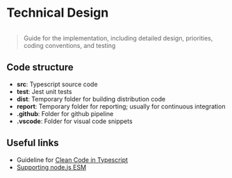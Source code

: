 # Technical Design

![]()

> Guide for the implementation, including detailed design, priorities,
> coding conventions, and testing

## Code structure

-   **src**: Typescript source code
-   **test**: Jest unit tests
-   **dist**: Temporary folder for building distribution code
-   **report**: Temporary folder for reporting; usually for continuous
    integration
-   **.github**: Folder for github pipeline
-   **.vscode**: Folder for visual code snippets

## Useful links

-   Guideline for [Clean Code in
    Typescript](https://labs42io.github.io/clean-code-typescript/)
-   [Supporting node.js ESM](https://the-guild.dev/blog/support-nodejs-esm)
